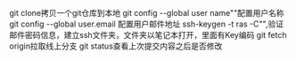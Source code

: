 git clone拷贝一个git仓库到本地
git config --global user name""配置用户名称
git config --global user.email 配置用户邮件地址
ssh-keygen -t ras -C"",验证邮件密码信息，建立ssh文件夹，文件夹以笔记本打开，里面有Key编码
git fetch origin拉取线上分支
git status查看上次提交内容之后是否修改
